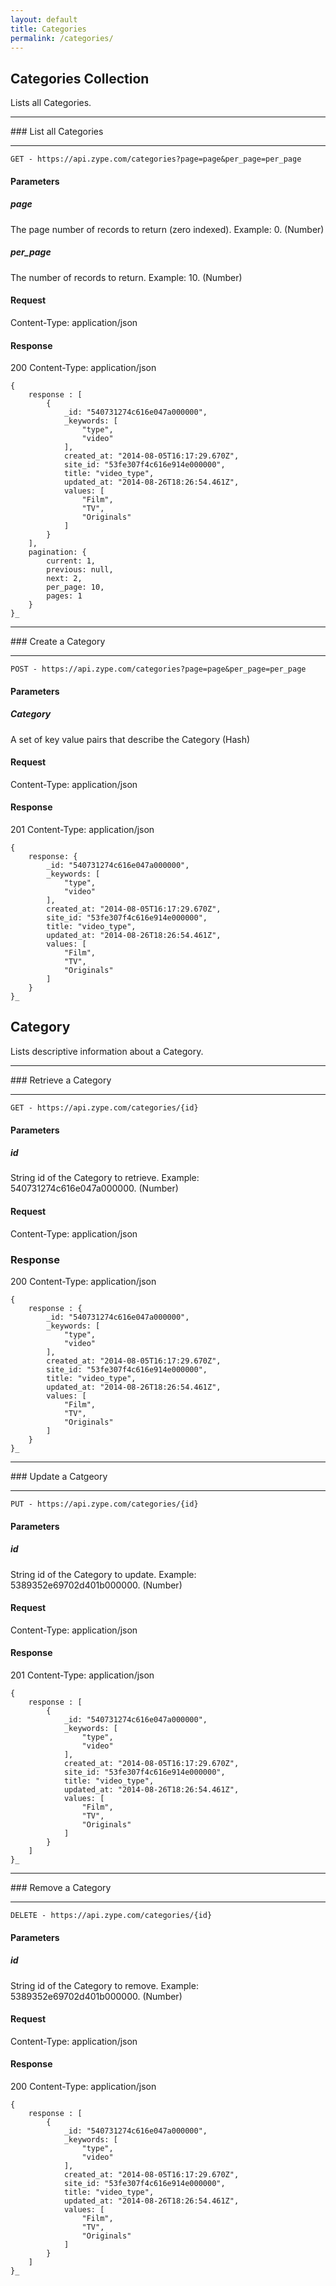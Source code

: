 ```yaml
---
layout: default
title: Categories
permalink: /categories/
---
```


## Categories Collection

Lists all Categories.
<hr>
### List all Categories
<hr>
<pre><code>GET - https://api.zype.com/categories?page=page&per_page=per_page
</code></pre>

#### Parameters

##### page
The page number of records to return (zero indexed). Example: 0. (Number)

##### per_page
The number of records to return. Example: 10. (Number)

#### Request
Content-Type: application/json

#### Response
200
Content-Type: application/json

<pre><code>{
    response : [
        {
            _id: "540731274c616e047a000000",
            _keywords: [
                "type",
                "video"
            ],
            created_at: "2014-08-05T16:17:29.670Z",
            site_id: "53fe307f4c616e914e000000",
            title: "video_type",
            updated_at: "2014-08-26T18:26:54.461Z",
            values: [
                "Film",
                "TV",
                "Originals"
            ]
        }
    ],
    pagination: {
        current: 1,
        previous: null,
        next: 2,
        per_page: 10,
        pages: 1
    }
}_
</code></pre>

<hr>
### Create a Category
<hr>
<pre><code>POST - https://api.zype.com/categories?page=page&per_page=per_page
</code></pre>

#### Parameters

##### Category
A set of key value pairs that describe the Category (Hash)

#### Request
Content-Type: application/json

#### Response
201
Content-Type: application/json

<pre><code>{
    response: {
        _id: "540731274c616e047a000000",
        _keywords: [
            "type",
            "video"
        ],
        created_at: "2014-08-05T16:17:29.670Z",
        site_id: "53fe307f4c616e914e000000",
        title: "video_type",
        updated_at: "2014-08-26T18:26:54.461Z",
        values: [
            "Film",
            "TV",
            "Originals"
        ]
    }
}_
</code></pre>

## Category

Lists descriptive information about a Category.
<hr>
### Retrieve a Category
<hr>
<pre><code>GET - https://api.zype.com/categories/{id}
</code></pre>

#### Parameters

##### id
String id of the Category to retrieve. Example: 540731274c616e047a000000. (Number)

#### Request
Content-Type: application/json

### Response
200
Content-Type: application/json

<pre><code>{
    response : {
        _id: "540731274c616e047a000000",
        _keywords: [
            "type",
            "video"
        ],
        created_at: "2014-08-05T16:17:29.670Z",
        site_id: "53fe307f4c616e914e000000",
        title: "video_type",
        updated_at: "2014-08-26T18:26:54.461Z",
        values: [
            "Film",
            "TV",
            "Originals"
        ]
    }
}_
</code></pre>
<hr>
### Update a Catgeory
<hr>
<pre><code>PUT - https://api.zype.com/categories/{id}
</code></pre>

#### Parameters

##### id
String id of the Category to update. Example: 5389352e69702d401b000000. (Number)

#### Request
Content-Type: application/json

#### Response
201
Content-Type: application/json

<pre><code>{
    response : [
        {
            _id: "540731274c616e047a000000",
            _keywords: [
                "type",
                "video"
            ],
            created_at: "2014-08-05T16:17:29.670Z",
            site_id: "53fe307f4c616e914e000000",
            title: "video_type",
            updated_at: "2014-08-26T18:26:54.461Z",
            values: [
                "Film",
                "TV",
                "Originals"
            ]
        }
    ]
}_
</code></pre>
<hr>
### Remove a Category
<hr>
<pre><code>DELETE - https://api.zype.com/categories/{id}
</code></pre>

#### Parameters

##### id
String id of the Category to remove. Example: 5389352e69702d401b000000. (Number)

#### Request
Content-Type: application/json

#### Response
200
Content-Type: application/json

<pre><code>{
    response : [
        {
            _id: "540731274c616e047a000000",
            _keywords: [
                "type",
                "video"
            ],
            created_at: "2014-08-05T16:17:29.670Z",
            site_id: "53fe307f4c616e914e000000",
            title: "video_type",
            updated_at: "2014-08-26T18:26:54.461Z",
            values: [
                "Film",
                "TV",
                "Originals"
            ]
        }
    ]
}_
</code></pre>
